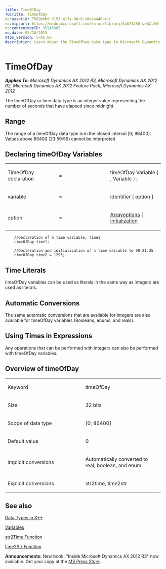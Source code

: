 ```yaml
---
title: TimeOfDay
TOCTitle: TimeOfDay
ms:assetid: 7569bbb9-9153-4174-90c0-e0c84440ac1c
ms:mtpsurl: https://msdn.microsoft.com/en-us/library/Aa674480(v=AX.60)
ms:contentKeyID: 35245965
ms.date: 05/18/2015
mtps_version: v=AX.60
description: Learn about the TimeOfDay data type in Microsoft Dynamics AX 2012. Understand its range, declaration, usage, and conversions. Perfect for developers.
---
```


# TimeOfDay 


_**Applies To:** Microsoft Dynamics AX 2012 R3, Microsoft Dynamics AX 2012 R2, Microsoft Dynamics AX 2012 Feature Pack, Microsoft Dynamics AX 2012_

The timeOfDay or time data type is an integer value representing the number of seconds that have elapsed since midnight.

## Range

The range of a timeOfDay data type is in the closed interval \[0; 86400\]. Values above 86400 (23:59:59) cannot be interpreted.

## Declaring timeOfDay Variables

<table>
<colgroup>
<col style="width: 33%" />
<col style="width: 33%" />
<col style="width: 33%" />
</colgroup>
<tbody>
<tr class="odd">
<td><p>TimeOfDay declaration</p></td>
<td><p>=</p></td>
<td><p>timeOfDay Variable { , Variable } ;</p></td>
</tr>
<tr class="even">
<td><p>variable</p></td>
<td><p>=</p></td>
<td><p>identifier [ option ]</p></td>
</tr>
<tr class="odd">
<td><p>option</p></td>
<td><p>=</p></td>
<td><p><a href="arrays.md">Arrayoptions</a> | <a href="declaration-of-variables.md">initialization</a></p></td>
</tr>
</tbody>
</table>

```X++  
    //Declaration of a time variable, time1
    timeOfDay time1;
     
    //Declaration and initialization of a time variable to 00:21:35
    timeOfDay time2 = 1295;
```
## Time Literals

timeOfDay variables can be used as literals in the same way as integers are used as literals.

## Automatic Conversions

The same automatic conversions that are available for integers are also available for timeOfDay variables (Booleans, enums, and reals).

## Using Times in Expressions

Any operations that can be performed with integers can also be performed with timeOfDay variables.

## Overview of timeOfDay

<table>
<colgroup>
<col style="width: 50%" />
<col style="width: 50%" />
</colgroup>
<tbody>
<tr class="odd">
<td><p>Keyword</p></td>
<td><p>timeOfDay</p></td>
</tr>
<tr class="even">
<td><p>Size</p></td>
<td><p>32 bits</p></td>
</tr>
<tr class="odd">
<td><p>Scope of data type</p></td>
<td><p>[0; 86400]</p></td>
</tr>
<tr class="even">
<td><p>Default value</p></td>
<td><p>0</p></td>
</tr>
<tr class="odd">
<td><p>Implicit conversions</p></td>
<td><p>Automatically converted to real, boolean, and enum</p></td>
</tr>
<tr class="even">
<td><p>Explicit conversions</p></td>
<td><p>str2time, time2str</p></td>
</tr>
</tbody>
</table>


## See also

[Data Types in X++](data-types-in-x.md)

[Variables](variables.md)

[str2Time Function](https://msdn.microsoft.com/en-us/library/aa642744\(v=ax.60\))

[time2Str Function](https://msdn.microsoft.com/en-us/library/aa596607\(v=ax.60\))

  
**Announcements:** New book: "Inside Microsoft Dynamics AX 2012 R3" now available. Get your copy at the [MS Press Store](https://www.microsoftpressstore.com/store/inside-microsoft-dynamics-ax-2012-r3-9780735685109).

